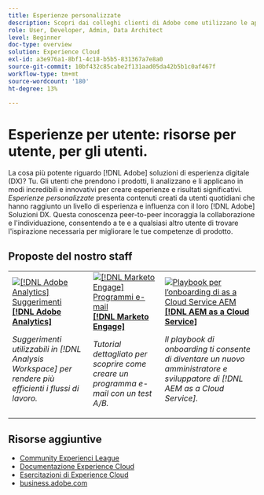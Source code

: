 ```yaml
---
title: Esperienze personalizzate
description: Scopri dai colleghi clienti di Adobe come utilizzano le applicazioni e le funzioni di Experience Cloud.
role: User, Developer, Admin, Data Architect
level: Beginner
doc-type: overview
solution: Experience Cloud
exl-id: a3e976a1-8bf1-4c18-b5b5-831367a7e8a0
source-git-commit: 10bf432c85cabe2f131aad05da42b5b1c0af467f
workflow-type: tm+mt
source-wordcount: '180'
ht-degree: 13%

---
```


# Esperienze per utente: risorse per utente, per gli utenti.

La cosa più potente riguardo [!DNL Adobe] soluzioni di esperienza digitale (DX)? Tu. Gli utenti che prendono i prodotti, li analizzano e li applicano in modi incredibili e innovativi per creare esperienze e risultati significativi. _Esperienze personalizzate_ presenta contenuti creati da utenti quotidiani che hanno raggiunto un livello di esperienza e influenza con il loro [!DNL Adobe] Soluzioni DX. Questa conoscenza peer-to-peer incoraggia la collaborazione e l&#39;individuazione, consentendo a te e a qualsiasi altro utente di trovare l&#39;ispirazione necessaria per migliorare le tue competenze di prodotto.

<div id="recs-overview-body-1"></div>
<div id="recs-overview-body-2"></div>
<div id="recs-overview-body-3"></div>
<div id="recs-overview-body-4"></div>
<div id="recs-overview-body-5"></div>
<div id="recs-overview-body-6"></div>

<div id="staff-picks-section">

## Proposte del nostro staff

<table>
<tr>
  <td>
    <a href="/help/analytics/analysis-workspace/tips-and-tricks/right-click-tips-and-tricks-for-more-efficient-workflows.md">
      <img alt="[!DNL Adobe Analytics] Suggerimenti" src="https://video.tv.adobe.com/v/3417736?format=jpeg" />
    </a>
    <div>
      <a href="/help/analytics/analysis-workspace/tips-and-tricks/right-click-tips-and-tricks-for-more-efficient-workflows.md">
    <strong>[!DNL Adobe Analytics]</strong>
    </a>
    </div>
    <p>
    <em>Suggerimenti utilizzabili in [!DNL Analysis Workspace] per rendere più efficienti i flussi di lavoro.</em>
    <p>
  </td>
  <td>
    <a href="/help/marketo/programs/email-programs.md">
      <img alt="[!DNL Marketo Engage] Programmi e-mail" src="https://video.tv.adobe.com/v/3419440?format=jpeg" />
    </a>
    <div>
      <a href="/help/marketo/programs/email-programs.md">
    <strong>[!DNL Marketo Engage]</strong>
    </a>
    </div>
    <p>
    <em>Tutorial dettagliato per scoprire come creare un programma e-mail con un test A/B.</em>
    <p>
  </td>
  <td>
    <a href="/help/experience-manager/cloud-service/expert-resources/aem-champions/onboarding-playbook.md">
      <img alt="Playbook per l’onboarding di as a Cloud Service AEM" src="https://video.tv.adobe.com/v/3419299?format=jpeg" />
    </a>
    <div>
      <a href="/help/experience-manager/cloud-service/expert-resources/aem-champions/onboarding-playbook.md">
    <strong>[!DNL AEM as a Cloud Service]</strong>
    </a>
    </div>
    <p>
    <em>Il playbook di onboarding ti consente di diventare un nuovo amministratore e sviluppatore di [!DNL AEM as a Cloud Service].</em>
    <p>
  </td>
</tr>
</table>
</div>

## Risorse aggiuntive

* [Community Experienci League](https://experienceleaguecommunities.adobe.com/)
* [Documentazione Experience Cloud](https://experienceleague.adobe.com/docs/?lang=it)
* [Esercitazioni di Experience Cloud](https://experienceleague.adobe.com/?lang=itdocs/home-tutorials.html)
* [business.adobe.com](https://business.adobe.com)

